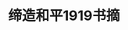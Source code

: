 ---
layout: summary
title: 缔造和平1919书摘
category: 读书
tags: 书单 2019 阅读
keywords: 书单 2019 阅读
fragments:
    - text: 维也纳的美国使团团长反复向巴黎和华盛顿发电，要求解释这个词的含义，可是没得到过一次回复。[40]想要把威尔逊的意思明确下来，向来就不是一件 容易的事情。“自主发展”，“治下的人民有权在自己的政府中发声”，“小民族拥有自己的权利与自由”，创建一个安全的世界，“让每个热爱和平的民族都能和 我们一样，按自己的方式生活，决定自己国家的制度”。[41]这些话白宫方面说起来滔滔不绝，也的确激励了世界上的各个民族，但是这些话合在一起是什 么意思呢?
    - text: 在巴黎和会期间，他坚持表示爱尔兰问题是英国内政。他告诉他的法务顾问，有一个爱尔兰民族主义代表团请他表示支持，他当时很想让他们马上滚蛋。 他的观点是，爱尔兰人就生活在一个民主国家中，可以通过民主的方式解决问题。
    - text: 种说法只会带来永远无法实现的希望，我担心千万条生命会因此葬送。有人为了这个原则会不惜诉诸武力，但理想主义者无视这种危险，等意识到这一点 时，一切都太迟了
    - text: 正如蓝辛问的那样，是什么造就了民族?是像美国那样，一种共有的公民权?还是像爱尔兰那样，一个共同的族群?如果它不是自治，那么应当改为自治 吗?要是这样的话，自治到什么程度才够用?不管怎么定义，一个民族能在一个更大的多民族国家中幸福地生活吗
      comment: 测试测试测试测试测试测试
    - text: 法国人强烈反对在他们丢掉的两个省份阿尔萨斯和洛林进行公决，因为德国先前把当地说法语的人赶了出去，又让德国人往那里移民，所以说公决会不公 平。
      comment: 
    - text: 1919年年末，威尔逊对国会说:“当我用这种表达方式[‘所有民族都有权自决’]的时候，我没有意识到有如此多的民族会接连不断地找上我们。”
      comment: 
    - text: 美国人倾向于把自己的价值观看成普世的价值观，而且认为他们的政府与社会是其他国家的榜样。毕竟，美利坚合众国是由那些想要抛弃旧世界的人创立 的，而且从某种意义上说，它的革命也是想创造一个新世界。美式民主、美式宪法，甚至连美国人做生意的方式，都应当是其他人效仿的例子，这是为了 他们好。一个年轻美国人曾在巴黎说过这样一番话:“在我们和这里的伙伴同甘共苦之前，我们要先教他们如何做事，以及如何快速地做事。”
      comment: 
    - text: 全欧洲的广场、街道、火车站以及公园都贴着威尔逊的名字。海报上用硕大的字样写着“我们要威尔逊那样的和平”。意大利士兵在他的画像前下跪;法国 左翼报纸《人道报》(L’Humanité)出了一期特刊，知名的法国人在上面争相赞美威尔逊;阿拉伯世界的领导人在沙漠起义，波兰民族主义者在华沙起义 ，希腊诸岛上爆发了叛乱，朝鲜人和北京的学生想摆脱日本的控制，所有人都把“十四点计划”当作他们动力的源泉。
      comment: 
    - text: “我好像看到了一场辜负众望引发的悲剧——我真心希望是自己感觉错了。”
      comment: 
    - text: 据说罗斯福有一次外出狩猎，下属绑住了一头熊让他射击，罗斯福断然拒绝。此事后来传为美谈，玩具制造商用罗斯福的昵称“泰迪”给毛绒玩具熊命名 ，这就是“泰迪熊”的由来。
      comment: 
    - text: 只有两件事情可以让你的国家和我的国家建立并维持紧密的关系，那就是共同的理念与共同的利益。
      comment: 
    - text: 三巨头每人都给和会贡献了一些自己国家的东西:威尔逊带来的是美国那善意的、自信的保证，保证美国的方法是最好的，同时还带来了一种不安的猜忌 ，也就是怀疑欧洲人看不出这种方法的好处;克列孟梭带来的是法国那深厚的爱国情操、由胜利产生的解脱感，以及对德国复兴的无尽恐惧;劳合·乔治带 来的是英国广大的殖民地及其强大的海军。每个人都代表着重大的国家利益，但也代表了他们个人。他们的弱点与长处、疲劳与病痛以及自己的好恶也同 样会影响着和谈。
      comment: 
    - text: 人们很容易把1919年的形势与1945年的相比，但这种比较是错误的。在1919年，并不存在超级大国，没有在欧洲中部陈兵百万的苏联，也没有经济体量 庞大、垄断原子弹技术的美国。1919年的时候，敌国没有被彻底击败。1919年的和平缔造者们在成立和解体国家的问题上夸夸其谈，但需要破与立的国家 可塑性不大，而且塑造它们的力量也不够。
      comment: 
    - text: 过去的错误就可以被纠正，未来就有了保障。里兹(Ritz)酒店的一名年轻的帮厨胡志明就发出了一份请愿书，要求他那小小的国家越南从法国独立出来。 但无论是他还是越南都太弱小了，所以没有收到回复。
      comment: 
    - text: 西方对俄国新政权的反应有很大分歧。信息缺失当然无法避免人们秉持强烈的观点，反而可能使之变得更容易。无论是左派还是右派，都将自己的希望和 恐惧投射进东方的这个黑洞中。激进的美国记者林肯·斯蒂芬斯(Lincoln Steffens)1919年还真去了一趟俄国，并在途中写出了那句有名的话:“我看到了 未来，而且它行得通。”在俄国的亲眼所见并没有让他改变想法。[13]在右派一边，每个恐怖故事都是真实的。英国政府说自己发布的报告都源自目击者的 消息，报告声称:布尔什维克党人将妇女公有化，并建立了“共妻委员部”;把教堂改造成妓院;招来中国杀手来对付政敌。
      comment: 
    - text: 国家本身的定义也不一样了，它不再靠君主或小股精英来体现，而是人民大众自己越来越多地参与其中。
      comment: 
    - text: 在巴黎，威尔逊坚持要做国联委员会的主席，因为对他而言，国联是和解的关键。如果国联能成立，那么其他事情早晚会迎刃而解。要是和约条款不完善，国联还有充足的时间去纠正;很多新国界需要划定，要是划得不合适，国联还可以将其安排好;德国的殖民地要被接管，国联可以保证接管过程平稳有序;奥斯曼帝国已经名存实亡，国联可以扮演清算人和受托人的角色，为那些还没准备好自治的民族服务。国联还可以为了下一代人，从总体上监督世界，保证和平繁荣。它可以鼓励弱小，培养道德，在有需要的地方惩罚不羁之人。这是人类给自身定下的一个承诺，一个契约。
      comment: 
    - text: 但问题在于觉醒的不光是塞尔维亚人。在巴尔干地区，可以利用的记忆太多了。正如丘吉尔提到的，巴尔干人创造的历史不是他们自己能消受得起的。 [13]塞尔维亚盲人乐手唱颂的是14世纪由斯特凡·杜尚(Stefan Dušan)统治的塞尔维亚王国，领土幅员辽阔，从多瑙河一直延伸到爱琴海;保加利亚人则 追忆起10世纪的西美昂大帝(King Simeon)的帝国，当时帝国统治的差不多是同样的区域;希腊人记忆中的历史比别人都要辉煌，直接回到了古典时代 ，那时希腊势力范围向东延伸至小亚细亚和黑海，向西到意大利和地中海。哪怕是在几个世纪以前短时间地占领一块地方，也要翻出来为现在的领土要求 正名。那位旅行者对那位民族主义校长说:“那我们要走加来(Calais)[A3]也是正当的喽?”校长答道:“为什么不这样做?你们有海军啊。”[14] 帕希奇是 塞尔维亚民族激进党的建立者之一。
      comment:
---